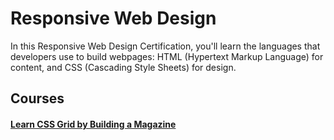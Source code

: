 ﻿<a id=top></a>

# Responsive Web Design

<p>In this Responsive Web Design Certification, you'll learn the languages that developers use to build webpages: HTML (Hypertext Markup Language) for content, and CSS (Cascading Style Sheets) for design.</p>

## Courses

#### [Learn CSS Grid by Building a Magazine](https://github.com/AndriiKot/Desing__CSS_Grid_by_Building_a_Magazine__freeCodeCamp#)

